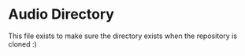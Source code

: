 # Audio Directory

This file exists to make sure the directory exists when the repository is cloned :)
